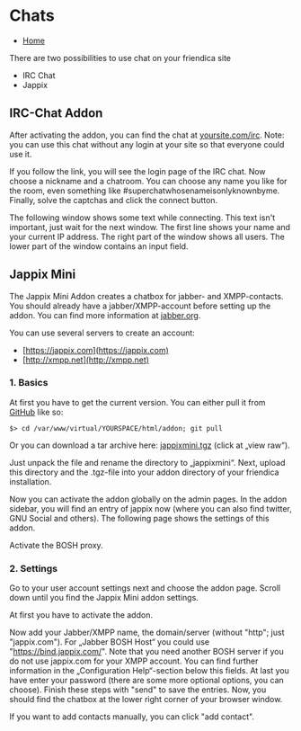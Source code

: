 Chats
=====

* [Home](help)

There are two possibilities to use chat on your friendica site

* IRC Chat
* Jappix

IRC-Chat Addon
---

After activating the addon, you can find the chat at [yoursite.com/irc](../irc).
Note: you can use this chat without any login at your site so that everyone could use it.

If you follow the link, you will see the login page of the IRC chat.
Now choose a nickname and a chatroom.
You can choose any name you like for the room, even something like #superchatwhosenameisonlyknownbyme.
Finally, solve the captchas and click the connect button.

The following window shows some text while connecting.
This text isn't important, just wait for the next window.
The first line shows your name and your current IP address.
The right part of the window shows all users.
The lower part of the window contains an input field.

Jappix Mini
---

The Jappix Mini Addon creates a chatbox for jabber- and XMPP-contacts.
You should already have a jabber/XMPP-account before setting up the addon.
You can find more information at [jabber.org](http://www.jabber.org/).

You can use several servers to create an account:

* [https://jappix.com](https://jappix.com)
* [http://xmpp.net](http://xmpp.net)

### 1. Basics

At first you have to get the current version. You can either pull it from [GitHub](https://github.com) like so:

    $> cd /var/www/virtual/YOURSPACE/html/addon; git pull

Or you can download a tar archive here: [jappixmini.tgz](https://github.com/friendica/friendica-addons/blob/stable/jappixmini.tgz) (click at „view raw“).

Just unpack the file and rename the directory to „jappixmini“.
Next, upload this directory and the .tgz-file into your addon directory of your friendica installation.

Now you can activate the addon globally on the admin pages.
In the addon sidebar, you will find an entry of jappix now (where you can also find twitter, GNU Social and others).
The following page shows the settings of this addon.

Activate the BOSH proxy.

### 2. Settings

Go to your user account settings next and choose the addon page.
Scroll down until you find the Jappix Mini addon settings.

At first you have to activate the addon.

Now add your Jabber/XMPP name, the domain/server (without "http"; just "jappix.com").
For „Jabber BOSH Host“ you could use "https://bind.jappix.com/".
Note that you need another BOSH server if you do not use jappix.com for your XMPP account.
You can find further information in the „Configuration Help“-section below this fields.
At last you have enter your password (there are some more optional options, you can choose).
Finish these steps with "send" to save the entries.
Now, you should find the chatbox at the lower right corner of your browser window.

If you want to add contacts manually, you can click "add contact".
